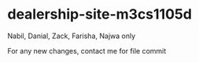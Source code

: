 # dealership-site-m3cs1105d
Nabil, Danial, Zack, Farisha, Najwa only

For any new changes, contact me for file commit
